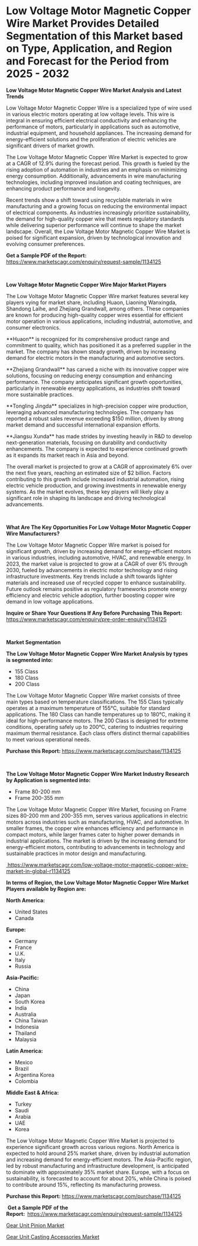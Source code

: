 <p><h1>Low Voltage Motor Magnetic Copper Wire Market Provides Detailed Segmentation of this Market based on Type, Application, and Region and Forecast for the Period from 2025 - 2032</h1></p><p><strong>Low Voltage Motor Magnetic Copper Wire Market Analysis and Latest Trends</strong></p>
<p><p>Low Voltage Motor Magnetic Copper Wire is a specialized type of wire used in various electric motors operating at low voltage levels. This wire is integral in ensuring efficient electrical conductivity and enhancing the performance of motors, particularly in applications such as automotive, industrial equipment, and household appliances. The increasing demand for energy-efficient solutions and the proliferation of electric vehicles are significant drivers of market growth.</p><p>The Low Voltage Motor Magnetic Copper Wire Market is expected to grow at a CAGR of 12.9% during the forecast period. This growth is fueled by the rising adoption of automation in industries and an emphasis on minimizing energy consumption. Additionally, advancements in wire manufacturing technologies, including improved insulation and coating techniques, are enhancing product performance and longevity. </p><p>Recent trends show a shift toward using recyclable materials in wire manufacturing and a growing focus on reducing the environmental impact of electrical components. As industries increasingly prioritize sustainability, the demand for high-quality copper wire that meets regulatory standards while delivering superior performance will continue to shape the market landscape. Overall, the Low Voltage Motor Magnetic Copper Wire Market is poised for significant expansion, driven by technological innovation and evolving consumer preferences.</p></p>
<p><strong>Get a Sample PDF of the Report:&nbsp;</strong> <a href="https://www.marketscagr.com/enquiry/request-sample/1134125?utm_campaign=2095&utm_medium=2&utm_source=Github&utm_content=ia&utm_term=25032025&utm_id=low-voltage-motor-magnetic-copper-wire">https://www.marketscagr.com/enquiry/request-sample/1134125</a></p>
<p>&nbsp;</p>
<p><strong>Low Voltage Motor Magnetic Copper Wire Major Market Players</strong></p>
<p><p>The Low Voltage Motor Magnetic Copper Wire market features several key players vying for market share, including Huaon, Liaoning Wanxingda, Shandong Laihe, and Zhejiang Grandwall, among others. These companies are known for producing high-quality copper wires essential for efficient motor operation in various applications, including industrial, automotive, and consumer electronics.</p><p>**Huaon** is recognized for its comprehensive product range and commitment to quality, which has positioned it as a preferred supplier in the market. The company has shown steady growth, driven by increasing demand for electric motors in the manufacturing and automotive sectors.</p><p>**Zhejiang Grandwall** has carved a niche with its innovative copper wire solutions, focusing on reducing energy consumption and enhancing performance. The company anticipates significant growth opportunities, particularly in renewable energy applications, as industries shift toward more sustainable practices.</p><p>**Tongling Jingda** specializes in high-precision copper wire production, leveraging advanced manufacturing technologies. The company has reported a robust sales revenue exceeding $150 million, driven by strong market demand and successful international expansion efforts.</p><p>**Jiangsu Xunda** has made strides by investing heavily in R&D to develop next-generation materials, focusing on durability and conductivity enhancements. The company is expected to experience continued growth as it expands its market reach in Asia and beyond.</p><p>The overall market is projected to grow at a CAGR of approximately 6% over the next five years, reaching an estimated size of $2 billion. Factors contributing to this growth include increased industrial automation, rising electric vehicle production, and growing investments in renewable energy systems. As the market evolves, these key players will likely play a significant role in shaping its landscape and driving technological advancements.</p></p>
<p>&nbsp;</p>
<p><strong>What Are The Key Opportunities For Low Voltage Motor Magnetic Copper Wire Manufacturers?</strong></p>
<p><p>The Low Voltage Motor Magnetic Copper Wire market is poised for significant growth, driven by increasing demand for energy-efficient motors in various industries, including automotive, HVAC, and renewable energy. In 2023, the market value is projected to grow at a CAGR of over 6% through 2030, fueled by advancements in electric motor technology and rising infrastructure investments. Key trends include a shift towards lighter materials and increased use of recycled copper to enhance sustainability. Future outlook remains positive as regulatory frameworks promote energy efficiency and electric vehicle adoption, further boosting copper wire demand in low voltage applications.</p></p>
<p><strong>Inquire or Share Your Questions If Any Before Purchasing This Report:</strong> <a href="https://www.marketscagr.com/enquiry/pre-order-enquiry/1134125?utm_campaign=2095&utm_medium=2&utm_source=Github&utm_content=ia&utm_term=25032025&utm_id=low-voltage-motor-magnetic-copper-wire">https://www.marketscagr.com/enquiry/pre-order-enquiry/1134125</a></p>
<p>&nbsp;</p>
<p><strong>Market Segmentation</strong></p>
<p><strong>The Low Voltage Motor Magnetic Copper Wire Market Analysis by types is segmented into:</strong></p>
<p><ul><li>155 Class</li><li>180 Class</li><li>200 Class</li></ul></p>
<p><p>The Low Voltage Motor Magnetic Copper Wire market consists of three main types based on temperature classifications. The 155 Class typically operates at a maximum temperature of 155°C, suitable for standard applications. The 180 Class can handle temperatures up to 180°C, making it ideal for high-performance motors. The 200 Class is designed for extreme conditions, operating safely up to 200°C, catering to industries requiring maximum thermal resistance. Each class offers distinct thermal capabilities to meet various operational needs.</p></p>
<p><strong>Purchase this Report:&nbsp;</strong><a href="https://www.marketscagr.com/purchase/1134125?utm_campaign=2095&utm_medium=2&utm_source=Github&utm_content=ia&utm_term=25032025&utm_id=low-voltage-motor-magnetic-copper-wire">https://www.marketscagr.com/purchase/1134125</a></p>
<p>&nbsp;</p>
<p><strong>The Low Voltage Motor Magnetic Copper Wire Market Industry Research by Application is segmented into:</strong></p>
<p><ul><li>Frame 80-200 mm</li><li>Frame 200-355 mm</li></ul></p>
<p><p>The Low Voltage Motor Magnetic Copper Wire Market, focusing on Frame sizes 80-200 mm and 200-355 mm, serves various applications in electric motors across industries such as manufacturing, HVAC, and automotive. In smaller frames, the copper wire enhances efficiency and performance in compact motors, while larger frames cater to higher power demands in industrial applications. The market is driven by the increasing demand for energy-efficient motors, contributing to advancements in technology and sustainable practices in motor design and manufacturing.</p></p>
<p><a href="https://www.marketscagr.com/low-voltage-motor-magnetic-copper-wire-market-in-global-r1134125?utm_campaign=2095&utm_medium=2&utm_source=Github&utm_content=ia&utm_term=25032025&utm_id=low-voltage-motor-magnetic-copper-wire">&nbsp;https://www.marketscagr.com/low-voltage-motor-magnetic-copper-wire-market-in-global-r1134125</a></p>
<p><strong>In terms of Region, the Low Voltage Motor Magnetic Copper Wire Market Players available by Region are:</strong></p>
<p>
    <p> <strong> North America: </strong>
        <ul>
            <li>United States</li>
            <li>Canada</li>
        </ul>
        </p> 
    <p> <strong> Europe: </strong>
        <ul>
            <li>Germany</li>
            <li>France</li>
            <li>U.K.</li>
            <li>Italy</li>
            <li>Russia</li>
        </ul>
        </p> 
    <p> <strong> Asia-Pacific: </strong>
        <ul>
            <li>China</li>
            <li>Japan</li>
            <li>South Korea</li>
            <li>India</li>
            <li>Australia</li>
            <li>China Taiwan</li>
            <li>Indonesia</li>
            <li>Thailand</li>
            <li>Malaysia</li>
        </ul>
        </p> 
    <p> <strong> Latin America: </strong>
        <ul>
            <li>Mexico</li>
            <li>Brazil</li>
            <li>Argentina Korea</li>
            <li>Colombia</li>
        </ul>
        </p> 
    <p> <strong> Middle East & Africa: </strong>
        <ul>
            <li>Turkey</li>
            <li>Saudi</li>
            <li>Arabia</li>
            <li>UAE</li>
            <li>Korea</li>
        </ul>
    </p>
    </p>
<p><p>The Low Voltage Motor Magnetic Copper Wire Market is projected to experience significant growth across various regions. North America is expected to hold around 25% market share, driven by industrial automation and increasing demand for energy-efficient motors. The Asia-Pacific region, led by robust manufacturing and infrastructure development, is anticipated to dominate with approximately 35% market share. Europe, with a focus on sustainability, is forecasted to account for about 20%, while China is poised to contribute around 15%, reflecting its manufacturing prowess.</p></p>
<p><strong>Purchase this Report: </strong><a href="https://www.marketscagr.com/purchase/1134125?utm_campaign=2095&utm_medium=2&utm_source=Github&utm_content=ia&utm_term=25032025&utm_id=low-voltage-motor-magnetic-copper-wire">https://www.marketscagr.com/purchase/1134125</a></p>
<p>&nbsp;<strong>Get a Sample PDF of the Report:&nbsp;&nbsp;</strong><a href="https://www.marketscagr.com/enquiry/request-sample/1134125?utm_campaign=2095&utm_medium=2&utm_source=Github&utm_content=ia&utm_term=25032025&utm_id=low-voltage-motor-magnetic-copper-wire">https://www.marketscagr.com/enquiry/request-sample/1134125</a></p>
<p><strong></strong></p>
<p><p><a href="https://github.com/gulaimolin/Market-Research-Report-List-7/blob/main/gear-unit-pinion-market.md?utm_campaign=2095&utm_medium=2&utm_source=Github&utm_content=ia&utm_term=25032025&utm_id=low-voltage-motor-magnetic-copper-wire">Gear Unit Pinion Market</a></p><p><a href="https://github.com/mauripalmi/Market-Research-Report-List-6/blob/main/gear-unit-casting-accessories-market.md?utm_campaign=2095&utm_medium=2&utm_source=Github&utm_content=ia&utm_term=25032025&utm_id=low-voltage-motor-magnetic-copper-wire">Gear Unit Casting Accessories Market</a></p></p>